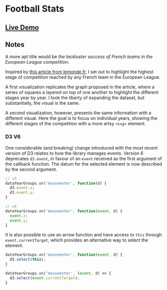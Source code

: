 # Football Stats

## [Live Demo](https://codepen.io/borntofrappe/pen/eYBeJjL)

## Notes

A more apt title would be _the lackluster success of French teams in the European League competition_.

Inspired by [this article from lemonde.fr](https://www.lemonde.fr/les-decodeurs/article/2018/05/04/marseille-club-francais-recordman-des-finales-europeennes-depuis-1980_5294581_4355770.html), I set out to highlight the highest stage of competition reached by any French team in the European League.

A first visualization replicates the graph proposed in the article, where a series of squares a layered on top of one another to highlight the different stages year by year. I took the liberty of expanding the dataset, but substantially, the visual is the same.

A second visualization, however, presents the same information with a different visual. Here the goal is to focus on individual years, showing the different stages of the competition with a more artsy `<svg>` element.

### D3 V6

One considerable (and breaking) change introduced with the most recent version of D3 relates to how the library manages events. Version 6 deprecates `d3.event`, in favour of an `event` received as the first argument of the callback function. The datum for the selected element is now described by the second argument.

```js
// v5
dataYearGroups.on('mouseenter', function(d) {
  d3.event.x;
  d3.event.y;
}

// v6
dataYearGroups.on('mouseenter', function(event, d) {
  event.x;
  event.y;
}
```

It is also possible to use an arrow function and have access to `this` through `event.currentTarget`, which provides an alternative way to select the element.

```js
dataYearGroups.on('mouseenter', function(event, d) {
  d3.select(this);
}

dataYearGroups.on('mouseenter', (event, d) => {
  d3.select(event.currentTarget);
}
```
